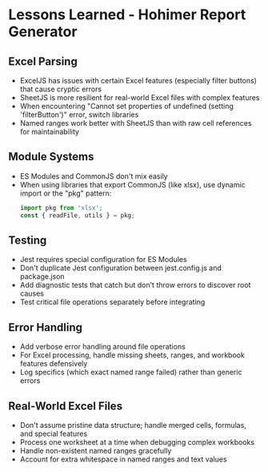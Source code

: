# Lessons Learned - Hohimer Report Generator

## Excel Parsing
- ExcelJS has issues with certain Excel features (especially filter buttons) that cause cryptic errors
- SheetJS is more resilient for real-world Excel files with complex features
- When encountering "Cannot set properties of undefined (setting 'filterButton')" error, switch libraries
- Named ranges work better with SheetJS than with raw cell references for maintainability

## Module Systems
- ES Modules and CommonJS don't mix easily
- When using libraries that export CommonJS (like xlsx), use dynamic import or the "pkg" pattern:
  ```js
  import pkg from 'xlsx';
  const { readFile, utils } = pkg;
  ```

## Testing
- Jest requires special configuration for ES Modules
- Don't duplicate Jest configuration between jest.config.js and package.json
- Add diagnostic tests that catch but don't throw errors to discover root causes
- Test critical file operations separately before integrating

## Error Handling
- Add verbose error handling around file operations
- For Excel processing, handle missing sheets, ranges, and workbook features defensively
- Log specifics (which exact named range failed) rather than generic errors

## Real-World Excel Files
- Don't assume pristine data structure; handle merged cells, formulas, and special features
- Process one worksheet at a time when debugging complex workbooks
- Handle non-existent named ranges gracefully
- Account for extra whitespace in named ranges and text values

